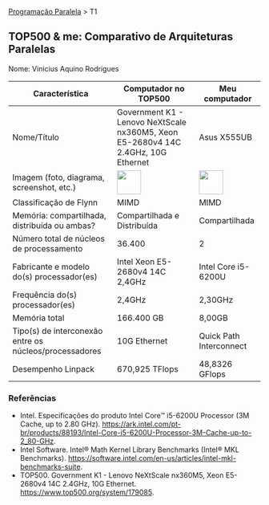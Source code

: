 [Programação Paralela](https://github.com/AndreaInfUFSM/elc139-2018a) > T1

TOP500 & me: Comparativo de Arquiteturas Paralelas
--------------------------------------------------

Nome: Vinicius Aquino Rodrigues

| Característica                                            | Computador no TOP500  | Meu computador  |
| --------------------------------------------------------- | --------------------- | --------------- |
| Nome/Título                                               |    Government K1 - Lenovo NeXtScale nx360M5, Xeon E5-2680v4 14C 2.4GHz, 10G Ethernet                   |  Asus X555UB               |
| Imagem (foto, diagrama, screenshot, etc.)                 |  <img src="https://images-na.ssl-images-amazon.com/images/I/51A1xZg3WbL._SX355_.jpg" width="48"> | <img src="https://images-soubarato.b2w.io/produtos/01/00/item/127745/4/127745481_4GG.jpg" width="48">|
| Classificação de Flynn                                    |         MIMD              |    MIMD             |
| Memória: compartilhada, distribuída ou ambas?             |        Compartilhada e Distribuída               |    Compartilhada             |
| Número total de núcleos de processamento                  |          36.400            |  2                |
| Fabricante e modelo do(s) processador(es)                 |          Intel Xeon E5-2680v4 14C 2,4GHz            |       Intel Core i5-6200U          |
| Frequência do(s) processador(es)                          |           2,4GHz            |       2,30GHz          |
| Memória total                                             |           	166.400 GB            |          8,00GB       |
| Tipo(s) de interconexão entre os núcleos/processadores    |              10G Ethernet         |     Quick Path Interconnect            |
| Desempenho Linpack                                        |            670,925 TFlops           |         48,8326 GFlops        |

### Referências
- Intel. Especificações do produto Intel Core™ i5-6200U Processor (3M Cache, up to 2.80 GHz). https://ark.intel.com/pt-br/products/88193/Intel-Core-i5-6200U-Processor-3M-Cache-up-to-2_80-GHz.
- Intel Software. Intel® Math Kernel Library Benchmarks (Intel® MKL Benchmarks). https://software.intel.com/en-us/articles/intel-mkl-benchmarks-suite.
- TOP500. Government K1 - Lenovo NeXtScale nx360M5, Xeon E5-2680v4 14C 2.4GHz, 10G Ethernet. https://www.top500.org/system/179085.
